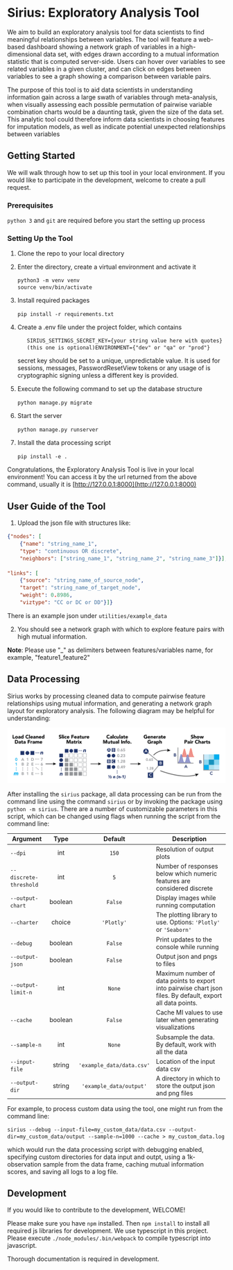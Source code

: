 # Sirius: Exploratory Analysis Tool
We aim to build an exploratory analysis tool for data scientists to find meaningful relationships between variables. The
tool will feature a web-based dashboard showing a network graph of variables in a high-dimensional data set, with edges 
drawn according to a mutual information statistic that is computed server-side. Users can hover over variables to see 
related variables in a given cluster, and can click on edges between variables to see a graph showing a comparison between 
variable pairs.

The purpose of this tool is to aid data scientists in understanding information gain across a large swath of variables 
through meta-analysis, when visually assessing each possible permutation of pairwise variable combination charts would 
be a daunting task, given the size of the data set. This analytic tool could therefore inform data scientists in choosing 
features for imputation models, as well as indicate potential unexpected relationships between variables

## Getting Started
We will walk through how to set up this tool in your local environment. If you would like to participate in the development,
welcome to create a pull request.
### Prerequisites
`python 3` and `git` are required before you start the setting up process
### Setting Up the Tool
1. Clone the repo to your local directory
2. Enter the directory, create a virtual environment and activate it

    ```
    python3 -m venv venv
    source venv/bin/activate
    
    ```
    
3. Install required packages

    ```pip install -r requirements.txt```
4. Create a .env file under the project folder, which contains 
    ```text
       SIRIUS_SETTINGS_SECRET_KEY={your string value here with quotes}
       (this one is optional)ENVIRONMENT={"dev" or "qa" or "prod"}
    ```
    secret key should be set to a unique, unpredictable value. It is used for sessions, messages, PasswordResetView tokens
    or any usage of is cryptographic signing unless a different key is provided.
5. Execute the following command to set up the database structure

    ```python manage.py migrate```    
6. Start the server

    ```python manage.py runserver```
    
7. Install the data processing script

   ```pip install -e .```
    
Congratulations, the Exploratory Analysis Tool is live in your local environment!
You can access it by the url returned from the above command, usually it is [http://127.0.0.1:8000](http://127.0.0.1:8000)

## User Guide of the Tool

1. Upload the json file with structures like:
```json
{"nodes": [
    {"name": "string_name_1",
    "type": "continuous OR discrete",
    "neighbors": ["string_name_1", "string_name_2", "string_name_3"]}],
 
"links": [
    {"source": "string_name_of_source_node",
    "target": "string_name_of_target_node",
    "weight": 0.8986,
    "viztype": "CC or DC or DD"}]}

```
There is an example json under `utilities/example_data`

2. You should see a network graph with which to explore feature pairs with high mutual information.

<b>Note</b>: Please use "_" as delimiters between features/variables name, for example, "feature1_feature2"


## Data Processing

Sirius works by processing cleaned data to compute pairwise feature relationships using mutual information, and generating a network graph layout for exploratory analysis. The following diagram may be helpful for understanding:

![Sirius Data Processing Flowchart](https://raw.githubusercontent.com/compstorylab/sirius/develop/static/documentation/flowchart.png)

After installing the `sirius` package, all data processing can be run from the command line using the command `sirius` or by invoking the package using `python -m sirius`.  There are a number of customizable parameters in this script, which can be changed using flags when running the script from the command line:

Argument | Type | Default | Description
------------ | :-------------: | :-------------: | ------------
`--dpi` | int | `150` | Resolution of output plots
`--discrete-threshold` | int | `5` | Number of responses below which numeric features are considered discrete
`--output-chart` | boolean | `False` | Display images while running computation
`--charter` | choice | `'Plotly'` | The plotting library to use. Options: `'Plotly'` or `'Seaborn'`
`--debug` | boolean | `False` | Print updates to the console while running
`--output-json` | boolean | `False` | Output json and pngs to files
`--output-limit-n` | int | `None` | Maximum number of data points to export into pairwise chart json files. By default, export all data points.
`--cache` | boolean | `False` | Cache MI values to use later when generating visualizations
`--sample-n` | int | `None` | Subsample the data. By default, work with all the data
`--input-file` | string | `'example_data/data.csv'` | Location of the input data csv
`--output-dir` | string | `'example_data/output'` | A directory in which to store the output json and png files

For example, to process custom data using the tool, one might run from the command line:

    sirius --debug --input-file=my_custom_data/data.csv --output-dir=my_custom_data/output --sample-n=1000 --cache > my_custom_data.log

which would run the data processing script with debugging enabled, specifying custom directories for data input and outpt, using a 1k-observation sample from the data frame, caching mutual information scores, and saving all logs to a log file.


## Development
If you would like to contribute to the development, WELCOME!

Please make sure you have `npm` installed.
Then `npm install` to install all required js libraries for development.
We use typescript in this project. Please execute `./node_modules/.bin/webpack` to compile typescript into javascript.

Thorough documentation is required in development.



